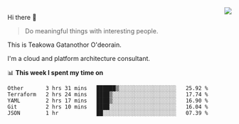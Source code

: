<img align="right" src="https://github-readme-stats.vercel.app/api?username=Teakowa&show_icons=true&icon_color=2f80ed&text_color=718096&bg_color=ffffff&hide_title=true" />

Hi there 👋

> Do meaningful things with interesting people.

This is Teakowa Gatanothor O'deorain.

I'm a cloud and platform architecture consultant.

📊 **This week I spent my time on**
<!--START_SECTION:waka-->
```text
Other       3 hrs 31 mins   ██████▒░░░░░░░░░░░░░░░░░░   25.92 % 
Terraform   2 hrs 24 mins   ████▒░░░░░░░░░░░░░░░░░░░░   17.74 % 
YAML        2 hrs 17 mins   ████▒░░░░░░░░░░░░░░░░░░░░   16.90 % 
Git         2 hrs 10 mins   ████░░░░░░░░░░░░░░░░░░░░░   16.04 % 
JSON        1 hr            ██░░░░░░░░░░░░░░░░░░░░░░░   07.39 % 
```
<!--END_SECTION:waka-->
